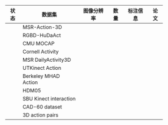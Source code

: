 | 状态 | 数据集                 | 图像分辨率 | 数量 | 标注信息 | 论文 |
| ---- | ---------------------- | ---------- | ---- | -------- | ---- |
|      | MSR-Action-3D          |            |      |          |      |
|      | RGBD-HuDaAct           |            |      |          |      |
|      | CMU MOCAP              |            |      |          |      |
|      | Cornell Activity       |            |      |          |      |
|      | MSR DailyActivity3D    |            |      |          |      |
|      | UTKinect Action        |            |      |          |      |
|      | Berkeley MHAD Action   |            |      |          |      |
|      | HDM05                  |            |      |          |      |
|      | SBU Kinect interaction |            |      |          |      |
|      | CAD-60 dataset         |            |      |          |      |
|      | 3D action pairs        |            |      |          |      |

